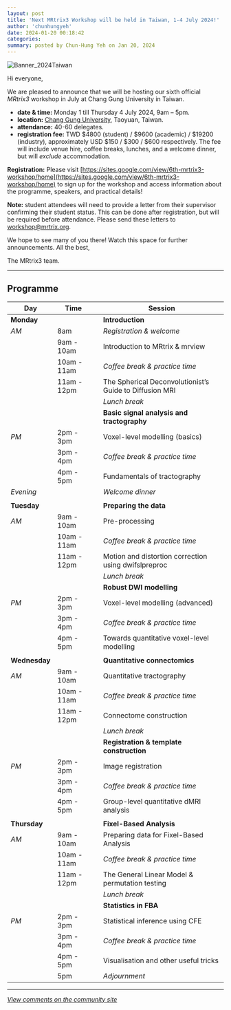 ```yaml
---
layout: post
title: 'Next MRtrix3 Workshop will be held in Taiwan, 1-4 July 2024!'
author: 'chunhungyeh'
date: 2024-01-20 00:18:42
categories:
summary: posted by Chun-Hung Yeh on Jan 20, 2024
---
```

![Banner_2024Taiwan](https://community.mrtrix.org/uploads/default/original/2X/b/b39914be3e05ad8dd6ccfc395c3386a3dcf7de0f.jpeg)

Hi everyone,

We are pleased to announce that we will be hosting our sixth official *MRtrix3* workshop in July at Chang Gung University in Taiwan.

* **date & time:** Monday 1 till Thursday 4 July 2024, 9am – 5pm.
* **location:** [Chang Gung University](https://wwwen.cgu.edu.tw/), Taoyuan, Taiwan.
* **attendance:** 40-60 delegates.
* **registration fee:** TWD $4800 (student) / $9600 (academic) / $19200 (industry),  approximately USD $150 / $300 / $600 respectively. The fee will include venue hire, coffee breaks, lunches, and a welcome dinner, but will *exclude* accommodation.

**Registration:** Please visit [https://sites.google.com/view/6th-mrtrix3-workshop/home](https://sites.google.com/view/6th-mrtrix3-workshop/home) to sign up for the workshop and access information about the programme, speakers, and practical details!

**Note:** student attendees will need to provide a letter from their supervisor confirming their student status. This can be done after registration, but will be required before attendance. Please send these letters to [workshop@mrtrix.org](mailto:workshop@mrtrix.org).

We hope to see many of you there! Watch this space for further announcements. All the best,

The MRtrix3 team.

---

## Programme

|Day | Time |  | Session|
|--- | --- | --- | ---|
|**Monday** |  |  | **Introduction**|
|*AM* | 8am |  | *Registration & welcome*|
| | 9am - 10am |  | Introduction to MRtrix & mrview|
| | 10am - 11am |  | *Coffee break & practice time*|
| | 11am - 12pm |  | The Spherical Deconvolutionist’s Guide to Diffusion MRI|
| |  |  | *Lunch break*|
| |  |  | **Basic signal analysis and tractography**|
|*PM* | 2pm - 3pm |  | Voxel-level modelling (basics)|
| | 3pm - 4pm |  | *Coffee break & practice time*|
| | 4pm - 5pm |  | Fundamentals of tractography|
|*Evening* |  |  | *Welcome dinner*|
| |  |  | |
|**Tuesday** |  |  | **Preparing the data**|
|*AM* | 9am - 10am |  | Pre-processing|
| | 10am - 11am |  | *Coffee break & practice time*|
| | 11am - 12pm |  | Motion and distortion correction using dwifslpreproc|
| |  |  | *Lunch break*|
| |  |  | **Robust DWI modelling**|
|*PM* | 2pm - 3pm |  | Voxel-level modelling (advanced)|
| | 3pm - 4pm |  | *Coffee break & practice time*|
| | 4pm - 5pm |  | Towards quantitative voxel-level modelling|
| |  |  | |
|**Wednesday** |  |  | **Quantitative connectomics**|
|*AM* | 9am - 10am |  | Quantitative tractography|
| | 10am - 11am |  | *Coffee break & practice time*|
| | 11am - 12pm |  | Connectome construction|
| |  |  | *Lunch break*|
| |  |  | **Registration & template construction**|
|*PM* | 2pm - 3pm |  | Image registration|
| | 3pm - 4pm |  | *Coffee break & practice time*|
| | 4pm - 5pm |  | Group-level quantitative dMRI analysis|
| |  |  | |
|**Thursday** |  |  | **Fixel-Based Analysis**|
|*AM* | 9am - 10am |  | Preparing data for Fixel-Based Analysis|
| | 10am - 11am |  | *Coffee break & practice time*|
| | 11am - 12pm |  | The General Linear Model & permutation testing|
| |  |  | *Lunch break*|
| |  |  | **Statistics in FBA**|
|*PM* | 2pm - 3pm |  | Statistical inference using CFE|
| | 3pm - 4pm |  | *Coffee break & practice time*|
| | 4pm - 5pm |  | Visualisation and other useful tricks|
| | 5pm |  | *Adjournment*|

---

*[View comments on the community site](https://community.mrtrix.org/t/7311)*

            